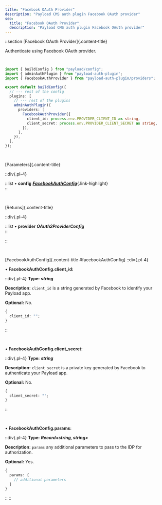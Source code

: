 ```yaml
---
title: "Facebook OAuth Provider"
description: "Payload CMS auth plugin Facebook OAuth provider"
seo:
  title: "Facebook OAuth Provider"
  description: "Payload CMS auth plugin Facebook OAuth provider"
---
```


::section
[Facebook OAuth Provider]{.content-title}

Authenticate using Facebook OAuth provider.

<br/>

```ts [src/payload.config.ts] {3, 11-14}
import { buildConfig } from "payload/config";
import { adminAuthPlugin } from "payload-auth-plugin";
import { FacebookAuthProvider } from "payload-auth-plugin/providers";

export default buildConfig({
  // --- rest of the config
  plugins: [
    // --- rest of the plugins
    adminAuthPlugin({
      providers: [
        FacebookAuthProvider({
          client_id: process.env.PROVIDER_CLIENT_ID as string,
          client_secret: process.env.PROVIDER_CLIENT_SECRET as string,
        }),
      ],
    }),
  ],
});
```

<br/>

[Parameters]{.content-title}

::div{.pl-4}

::list
• **config** [**_FacebookAuthConfig_**](#facebookAuthConfig){.link-highlight}
<br/>
::

<br/>

[Returns]{.content-title}

::div{.pl-4}

::list
• **provider** **_OAuth2ProviderConfig_**
<br/>
::

::

<br/>

[FacebookAuthConfig]{.content-title #facebookAuthConfig}
::div{.pl-4}

• **FacebookAuthConfig.client_id:**

::div{.pl-4}
**Type:** **_string_**

**Description:** `client_id` is a string generated by Facebook to identify your Payload app.

**Optional:** No.

```ts
{
  client_id: "";
}
```

::

<br/>

• **FacebookAuthConfig.client_secret:**

::div{.pl-4}
**Type:** **_string_**

**Description:** `client_secret` is a private key generated by Facebook to authenticate your Payload app.

**Optional:** No.

```ts
{
  client_secret: "";
}
```

::

<br/>

• **FacebookAuthConfig.params:**

::div{.pl-4}
**Type:** **_Record<string, string>_**

**Description:** `params` any additional parameters to pass to the IDP for authorization.

**Optional:** Yes.

```ts
{
  params: {
    // additional parameters
  }
}
```

::
::
